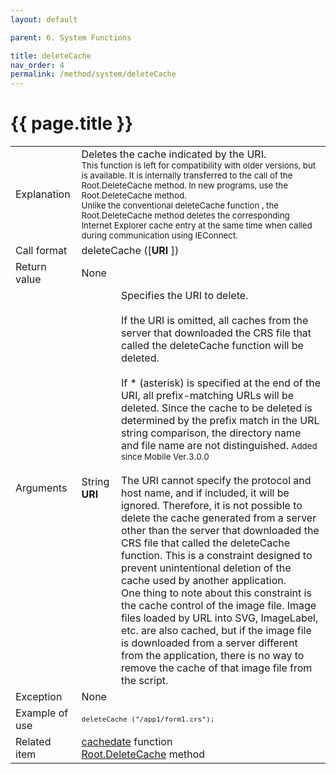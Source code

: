 ```yaml
---
layout: default

parent: 6. System Functions

title: deleteCache
nav_order: 4
permalink: /method/system/deleteCache
---
```




# {{ page.title }}

<table>
  <tr>
    <td>Explanation</td>
    <td colspan="2">Deletes the cache indicated by the URI. <br> <small>This function is left for compatibility with older versions, but is available. It is internally transferred to the call of the Root.DeleteCache method. In new programs, use the Root.DeleteCache method. <br> Unlike the conventional deleteCache function , the Root.DeleteCache method deletes the corresponding Internet Explorer cache entry at the same time when called during communication using IEConnect. </small>  </td>
  </tr>
  <tr>
    <td>Call format</td>
    <td colspan="2">deleteCache ([<b>URI</b> ])</td>
  </tr>
  <tr>
    <td>Return value</td>
    <td colspan="2">None</td>
  </tr>  
  <tr>
    <td>Arguments</td>
    <td>String <b>URI</b></td>
    <td>Specifies the URI to delete. <br><br>If the URI is omitted, all caches from the server that downloaded the CRS file that called the deleteCache function will be deleted. <br><br> If * (asterisk) is specified at the end of the URI, all prefix-matching URLs will be deleted. Since the cache to be deleted is determined by the prefix match in the URL string comparison, the directory name and file name are not distinguished. <small> Added since Mobile Ver.3.0.0 </small> <br><br> The URI cannot specify the protocol and host name, and if included, it will be ignored. Therefore, it is not possible to delete the cache generated from a server other than the server that downloaded the CRS file that called the deleteCache function. This is a constraint designed to prevent unintentional deletion of the cache used by another application. <br> One thing to note about this constraint is the cache control of the image file. Image files loaded by URL into SVG, ImageLabel, etc. are also cached, but if the image file is downloaded from a server different from the application, there is no way to remove the cache of that image file from the script.</td>
  </tr>
  <tr>
    <td>Exception</td>
    <td colspan="2">None</td>
  </tr>
  <tr>
    <td>Example of use</td>
    <td colspan="2"><code><pre>deleteCache ("/app1/form1.crs");</pre></code></td>
  </tr>
  <tr>
    <td>Related item</td>
    <td colspan="2"><a href="/method/statistical/cachedate">cachedate</a> function <br> <a href="/method/statistical/Root.DeleteCache">Root.DeleteCache</a> method</td>
  </tr>
</table>





